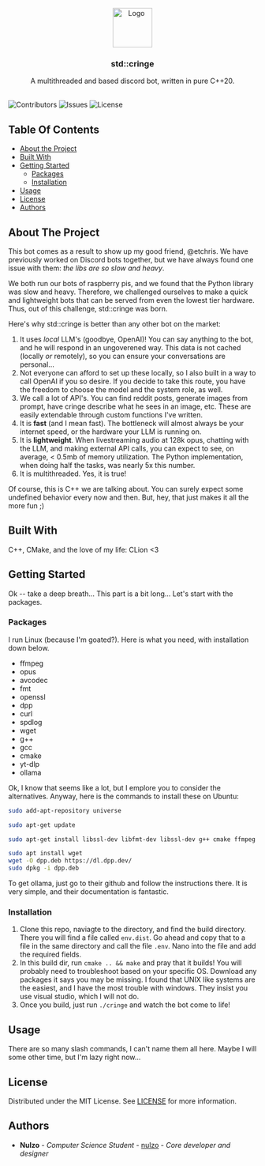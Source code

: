 
<p align="center">
  <a href="https://github.com/nulzo/STD-Cringe">
    <img src="https://github.com/nulzo/STD-Cringe/raw/main/docs/std-cringe-logo.png" alt="Logo" width="80" height="80">
  </a>

  <h3 align="center">std::cringe</h3>

  <p align="center">
    A multithreaded and based discord bot, written in pure C++20.
    <br/>
    <br/>
  </p>
</p>

![Contributors](https://img.shields.io/github/contributors/nulzo/STD-Cringe?color=dark-green) ![Issues](https://img.shields.io/github/issues/nulzo/STD-Cringe) ![License](https://img.shields.io/github/license/nulzo/STD-Cringe) 

## Table Of Contents

* [About the Project](#about-the-project)
* [Built With](#built-with)
* [Getting Started](#getting-started)
  * [Packages](#packages)
  * [Installation](#installation)
* [Usage](#usage)
* [License](#license)
* [Authors](#authors)

## About The Project

This bot comes as a result to show up my good friend, @etchris. We have previously worked on Discord bots together, but we have always found one issue with them: *the libs are so slow and heavy*.

We both run our bots of raspberry pis, and we found that the Python library was slow and heavy. Therefore, we challenged ourselves to make a quick and lightweight bots that can be served from even the lowest tier hardware. Thus, out of this challenge, std::cringe was born.

Here's why std::cringe is better than any other bot on the market:

1. It uses *local* LLM's (goodbye, OpenAI)! You can say anything to the bot, and he will respond in an ungoverened way. This data is not cached (locally *or* remotely), so you can ensure your conversations are personal...
2. Not everyone can afford to set up these locally, so I also built in a way to call OpenAI if you so desire. If you decide to take this route, you have the freedom to choose the model and the system role, as well.
3. We call a lot of API's. You can find reddit posts, generate images from prompt, have cringe describe what he sees in an image, etc. These are easily extendable through custom functions I've written.
4. It is **fast** (and I mean fast). The bottleneck will almost always be your internet speed, or the hardware your LLM is running on.
5. It is **lightweight**. When livestreaming audio at 128k opus, chatting with the LLM, and making external API calls, you can expect to see, on average, < 0.5mb of memory utilization. The Python implementation, when doing half the tasks, was nearly 5x this number.
6. It is multithreaded. Yes, it is true!

Of course, this is C++ we are talking about. You can surely expect some undefined behavior every now and then. But, hey, that just makes it all the more fun ;)

## Built With

C++, CMake, and the love of my life: CLion <3

## Getting Started

Ok -- take a deep breath... This part is a bit long... Let's start with the packages.

### Packages

I run Linux (because I'm goated?). Here is what you need, with installation down below.

* ffmpeg
* opus
* avcodec
* fmt
* openssl
* dpp
* curl
* spdlog
* wget
* g++
* gcc
* cmake
* yt-dlp
* ollama


Ok, I know that seems like a lot, but I emplore you to consider the alternatives. Anyway, here is the commands to install these on Ubuntu:

```sh
sudo add-apt-repository universe

sudo apt-get update

sudo apt-get install libssl-dev libfmt-dev libssl-dev g++ cmake ffmpeg libspdlog-dev opus-tools libopus-dev libspdlog-dev libfmt-dev libssl-dev libavformat-dev libavcodec-dev libavutil-dev libavfilter-dev libcurl4-openssl-dev yt-dlp

sudo apt install wget
wget -O dpp.deb https://dl.dpp.dev/
sudo dpkg -i dpp.deb
```

To get ollama, just go to their github and follow the instructions there. It is very simple, and their documentation is fantastic.

### Installation

1. Clone this repo, naviagte to the directory, and find the build directory. There you will find a file called `env.dist`. Go ahead and copy that to a file in the same directory and call the file `.env`. Nano into the file and add the required fields.
2. In this build dir, run `cmake .. && make` and pray that it builds! You will probably need to troubleshoot based on your specific OS. Download any packages it says you may be missing. I found that UNIX like systems are the easiest, and I have the most trouble with windows. They insist you use visual studio, which I will not do.
3. Once you build, just run `./cringe` and watch the bot come to life!

## Usage
There are so many slash commands, I can't name them all here. Maybe I will some other time, but I'm lazy right now...

## License

Distributed under the MIT License. See [LICENSE](https://github.com/nulzo/STD-Cringe/blob/main/LICENSE.md) for more information.

## Authors

* **Nulzo** - *Computer Science Student* - [nulzo](https://github.com/nulzo/) - *Core developer and designer*
